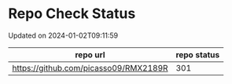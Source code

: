 # Repo Check Status

Updated on 2024-01-02T09:11:59

| repo url | repo status |
| -------- | -------- | 
|  https://github.com/picasso09/RMX2189R |  301 |
